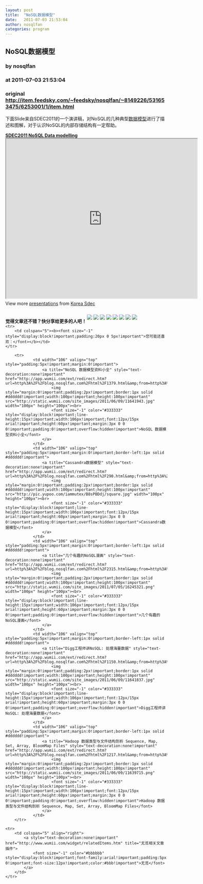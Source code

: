 ```yaml
---
layout: post
title:  "NoSQL数据模型"
date:   2011-07-03 21:53:04
author: nosqlfan
categories: program
---
```


## NoSQL数据模型
### by nosqlfan
### at 2011-07-03 21:53:04
### original <http://item.feedsky.com/~feedsky/nosqlfan/~8149226/531653475/6253001/1/item.html>

<p>下面Slide来自SDEC2011的一个演讲稿，对NoSQL的几种典型<span><a href="http://blog.nosqlfan.com/tags/%e6%95%b0%e6%8d%ae%e6%a8%a1%e5%9e%8b" title="查看 数据模型 的全部文章">数据模型</a></span>进行了描述和图解，对于认识NoSQL的内部存储结构有一定帮助。</p>
<div style="width:595px"><strong><a title="SDEC2011 NoSQL Data modelling" href="http://www.slideshare.net/sdec2011/sdec2011-nosql-data-modelling">SDEC2011 NoSQL Data modelling</a></strong> <iframe src="http://reader.googleusercontent.com/reader/embediframe?src=http://static.slidesharecdn.com/swf/ssplayer2.swf?doc%3Dsdec2011-shashank-nosql-datamodeling-110702033326-phpapp01%26stripped_title%3Dsdec2011-nosql-data-modelling%26userName%3Dsdec2011&amp;width=595&amp;height=497" width="595" height="497"></iframe>
<div style="padding:5px 0 12px">View more <a href="http://www.slideshare.net/">presentations</a> from <a href="http://www.slideshare.net/sdec2011">Korea Sdec</a></div>
</div>
<p style="font-weight:bold"><span style="padding-top:10px;float:left">觉得文章还不错？快分享给更多的人吧！</span><a href="http://twitter.com/share?url=http%3A%2F%2Fblog.nosqlfan.com%2Fhtml%2F2293.html&amp;text=NoSQL%E6%95%B0%E6%8D%AE%E6%A8%A1%E5%9E%8B%20@nosqlfan" title="Twitter" style="text-decoration:none;margin:2px"><img src="http://pic.yupoo.com/iammutex/B8hVKEJk/ga3Zw.png"></a><a href="http://v.t.sina.com.cn/share/share.php?title=NoSQL%E6%95%B0%E6%8D%AE%E6%A8%A1%E5%9E%8B%20@nosqlfan%20&amp;url=http%3A%2F%2Fblog.nosqlfan.com%2Fhtml%2F2293.html" title="新浪微博" style="text-decoration:none;margin:2px"><img src="http://pic.yupoo.com/iammutex/B8hVKrzm/b6giQ.png"></a><a href="http://v.t.qq.com/share/share.php?title=NoSQL%E6%95%B0%E6%8D%AE%E6%A8%A1%E5%9E%8B%20@nosqlfan%20&amp;url=http%3A%2F%2Fblog.nosqlfan.com%2Fhtml%2F2293.html" title="腾讯微博" style="text-decoration:none;margin:2px"><img src="http://pic.yupoo.com/iammutex/B8hVJX6o/HMY8k.png"></a><a href="http://sns.qzone.qq.com/cgi-bin/qzshare/cgi_qzshare_onekey?title=NoSQL%E6%95%B0%E6%8D%AE%E6%A8%A1%E5%9E%8B%20@nosqlfan%20&amp;url=http%3A%2F%2Fblog.nosqlfan.com%2Fhtml%2F2293.html" title="QQ空间" style="text-decoration:none;margin:2px"><img src="http://pic.yupoo.com/iammutex/B8hVJSKI/6hVj7.png"></a><a href="http://www.douban.com/recommend/?url=http%3A%2F%2Fblog.nosqlfan.com%2Fhtml%2F2293.html&amp;title=NoSQL%E6%95%B0%E6%8D%AE%E6%A8%A1%E5%9E%8B%20@nosqlfan" title="豆瓣9点" style="text-decoration:none;margin:2px"><img src="http://pic.yupoo.com/iammutex/B8hVJrri/SB2B.png"></a><a href="http://xianguo.com/service/submitdigg?link=http%3A%2F%2Fblog.nosqlfan.com%2Fhtml%2F2293.html&amp;title=NoSQL%E6%95%B0%E6%8D%AE%E6%A8%A1%E5%9E%8B%20@nosqlfan%20&amp;content=utf-8" title="鲜果" style="text-decoration:none;margin:2px"><img src="http://pic.yupoo.com/iammutex/B8hVJ4v4/3CHaH.png"></a><a href="http://share.renren.com/share/buttonshare.do?link=http%3A%2F%2Fblog.nosqlfan.com%2Fhtml%2F2293.html" title="人人网" style="text-decoration:none;margin:2px"><img src="http://pic.yupoo.com/iammutex/B8hVI86k/1yDki.png"></a><a href="http://www.facebook.com/sharer.php?u=http%3A%2F%2Fblog.nosqlfan.com%2Fhtml%2F2293.html&amp;title=NoSQL%E6%95%B0%E6%8D%AE%E6%A8%A1%E5%9E%8B%20@nosqlfan" title="FaceBook" style="text-decoration:none;margin:2px"><img src="http://pic.yupoo.com/iammutex/B8hVHr67/ftAKQ.png"></a></p>
<table cellspacing="0" cellpadding="3" border="0" style="clear:both">
    
    <tr>
        <td colspan="5"><b><font size="-1" style="display:block!important;padding:20px 0 5px!important">您可能还喜欢：</font></b></td>
    </tr>
    
        <tr>
                <td width="106" valign="top" style="padding:5px!important;margin:0!important">
                    <a title="NoSQL 数据模型资料小全" style="text-decoration:none!important" href="http://app.wumii.com/ext/redirect.htm?url=http%3A%2F%2Fblog.nosqlfan.com%2Fhtml%2F1379.html&amp;from=http%3A%2F%2Fblog.nosqlfan.com%2Fhtml%2F2293.html">
                        <img style="margin:0!important;padding:2px!important;border:1px solid #dddddd!important;width:100px!important;height:100px!important" src="http://static.wumii.com/site_images/2011/06/09/11641943.jpg" width="100px" height="100px"><br>
                        <font size="-1" color="#333333" style="display:block!important;line-height:15px!important;width:106px!important;font:12px/15px arial!important;height:60px!important;margin:3px 0 0 0!important;padding:0!important;overflow:hidden!important">NoSQL 数据模型资料小全</font>
                    </a>
                </td>
                <td width="106" valign="top" style="padding:5px!important;margin:0!important;border-left:1px solid #dddddd!important">
                    <a title="Cassandra数据模型" style="text-decoration:none!important" href="http://app.wumii.com/ext/redirect.htm?url=http%3A%2F%2Fblog.nosqlfan.com%2Fhtml%2F290.html&amp;from=http%3A%2F%2Fblog.nosqlfan.com%2Fhtml%2F2293.html">
                        <img style="margin:0!important;padding:2px!important;border:1px solid #dddddd!important;width:100px!important;height:100px!important" src="http://pic.yupoo.com/iammutex/B8sPBDdj/square.jpg" width="100px" height="100px"><br>
                        <font size="-1" color="#333333" style="display:block!important;line-height:15px!important;width:106px!important;font:12px/15px arial!important;height:60px!important;margin:3px 0 0 0!important;padding:0!important;overflow:hidden!important">Cassandra数据模型</font>
                    </a>
                </td>
                <td width="106" valign="top" style="padding:5px!important;margin:0!important;border-left:1px solid #dddddd!important">
                    <a title="几个有趣的NoSQL漫画" style="text-decoration:none!important" href="http://app.wumii.com/ext/redirect.htm?url=http%3A%2F%2Fblog.nosqlfan.com%2Fhtml%2F2315.html&amp;from=http%3A%2F%2Fblog.nosqlfan.com%2Fhtml%2F2293.html">
                        <img style="margin:0!important;padding:2px!important;border:1px solid #dddddd!important;width:100px!important;height:100px!important" src="http://static.wumii.com/site_images/2011/07/05/16245321.png" width="100px" height="100px"><br>
                        <font size="-1" color="#333333" style="display:block!important;line-height:15px!important;width:106px!important;font:12px/15px arial!important;height:60px!important;margin:3px 0 0 0!important;padding:0!important;overflow:hidden!important">几个有趣的NoSQL漫画</font>
                    </a>
                </td>
                <td width="106" valign="top" style="padding:5px!important;margin:0!important;border-left:1px solid #dddddd!important">
                    <a title="Digg工程师讲NoSQL: 处理海量数据" style="text-decoration:none!important" href="http://app.wumii.com/ext/redirect.htm?url=http%3A%2F%2Fblog.nosqlfan.com%2Fhtml%2F1150.html&amp;from=http%3A%2F%2Fblog.nosqlfan.com%2Fhtml%2F2293.html">
                        <img style="margin:0!important;padding:2px!important;border:1px solid #dddddd!important;width:100px!important;height:100px!important" src="http://static.wumii.com/site_images/2011/06/09/11641837.jpg" width="100px" height="100px"><br>
                        <font size="-1" color="#333333" style="display:block!important;line-height:15px!important;width:106px!important;font:12px/15px arial!important;height:60px!important;margin:3px 0 0 0!important;padding:0!important;overflow:hidden!important">Digg工程师讲NoSQL: 处理海量数据</font>
                    </a>
                </td>
                <td width="106" valign="top" style="padding:5px!important;margin:0!important;border-left:1px solid #dddddd!important">
                    <a title="Hadoop 数据类型与文件结构剖析 Sequence, Map, Set, Array, BloomMap Files" style="text-decoration:none!important" href="http://app.wumii.com/ext/redirect.htm?url=http%3A%2F%2Fblog.nosqlfan.com%2Fhtml%2F1217.html&amp;from=http%3A%2F%2Fblog.nosqlfan.com%2Fhtml%2F2293.html">
                        <img style="margin:0!important;padding:2px!important;border:1px solid #dddddd!important;width:100px!important;height:100px!important" src="http://static.wumii.com/site_images/2011/06/09/11639715.png" width="100px" height="100px"><br>
                        <font size="-1" color="#333333" style="display:block!important;line-height:15px!important;width:106px!important;font:12px/15px arial!important;height:60px!important;margin:3px 0 0 0!important;padding:0!important;overflow:hidden!important">Hadoop 数据类型与文件结构剖析 Sequence, Map, Set, Array, BloomMap Files</font>
                    </a>
                </td>
        </tr>
    
    <tr>
        <td colspan="5" align="right">
            <a style="text-decoration:none!important" href="http://www.wumii.com/widget/relatedItems.htm" title="无觅相关文章插件">
                <font size="-1" color="#bbbbbb" style="display:block!important;font-family:arial!important;padding:5px 0!important;font-size:12px!important;color:#bbb!important">无觅</font>
            </a>
        </td>
    </tr>
</table><img src="http://www1.feedsky.com/t1/531653475/nosqlfan/feedsky/s.gif?r=http://item.feedsky.com/~feedsky/nosqlfan/~8149226/531653475/6253001/1/item.html" border="0" height="0" width="0">